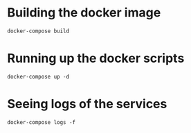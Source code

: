 # Building the docker image

```
docker-compose build
```

# Running up the docker scripts

```
docker-compose up -d
```

# Seeing logs of the services

```
docker-compose logs -f
```
